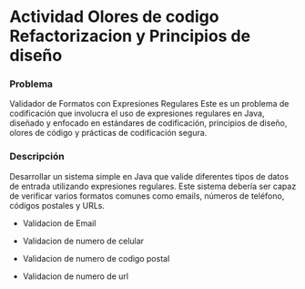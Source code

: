 # Actividad Olores de codigo Refactorizacion y Principios de diseño 

### Problema

Validador de Formatos con Expresiones Regulares
Este es un problema de codificación que involucra el uso de expresiones regulares en Java, diseñado y enfocado en estándares de codificación, principios de diseño, olores de código y prácticas de codificación segura.

### Descripción

Desarrollar un sistema simple en Java que valide diferentes tipos de datos de entrada utilizando
expresiones regulares. Este sistema debería ser capaz de verificar varios formatos comunes como
emails, números de teléfono, códigos postales y URLs.

- Validacion de Email


- Validacion de numero de celular

- Validacion de numero de codigo postal

- Validacion de numero de url




